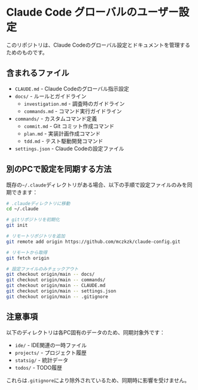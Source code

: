 # Claude Code グローバルのユーザー設定

このリポジトリは、Claude Codeのグローバル設定とドキュメントを管理するためのものです。

## 含まれるファイル

- `CLAUDE.md` - Claude Codeのグローバル指示設定
- `docs/` - ルールとガイドライン
  - `investigation.md` - 調査時のガイドライン
  - `commands.md` - コマンド実行ガイドライン
- `commands/` - カスタムコマンド定義
  - `commit.md` - Git コミット作成コマンド
  - `plan.md` - 実装計画作成コマンド
  - `tdd.md` - テスト駆動開発コマンド
- `settings.json` - Claude Codeの設定ファイル

## 別のPCで設定を同期する方法

既存の`~/.claude`ディレクトリがある場合、以下の手順で設定ファイルのみを同期できます：

```bash
# .claudeディレクトリに移動
cd ~/.claude

# gitリポジトリを初期化
git init

# リモートリポジトリを追加
git remote add origin https://github.com/mczkzk/claude-config.git

# リモートから取得
git fetch origin

# 設定ファイルのみチェックアウト
git checkout origin/main -- docs/
git checkout origin/main -- commands/
git checkout origin/main -- CLAUDE.md
git checkout origin/main -- settings.json
git checkout origin/main -- .gitignore
```

## 注意事項

以下のディレクトリは各PC固有のデータのため、同期対象外です：
- `ide/` - IDE関連の一時ファイル
- `projects/` - プロジェクト履歴
- `statsig/` - 統計データ
- `todos/` - TODO履歴

これらは`.gitignore`により除外されているため、同期時に影響を受けません。